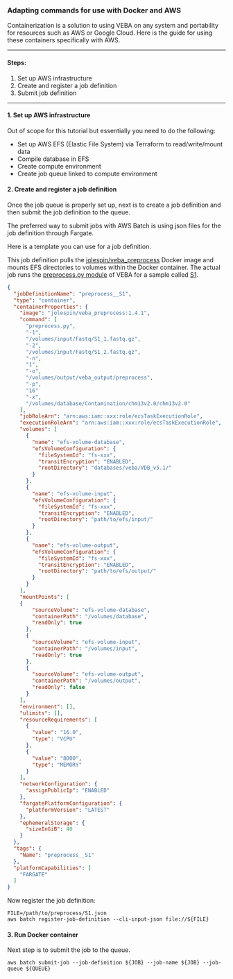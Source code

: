 ### Adapting commands for use with Docker and AWS
Containerization is a solution to using VEBA on any system and portability for resources such as AWS or Google Cloud.  Here is the guide for using these containers specifically with AWS.

_____________________________________________________

#### Steps:

1. Set up AWS infrastructure
2. Create and register a job definition
3. Submit job definition

_____________________________________________________


#### 1. Set up AWS infrastructure

Out of scope for this tutorial but essentially you need to do the following: 

* Set up AWS EFS (Elastic File System) via Terraform to read/write/mount data
* Compile database in EFS
* Create compute environment
* Create job queue linked to compute environment


#### 2. Create and register a job definition

Once the job queue is properly set up, next is to create a job definition and then submit the job definition to the queue.

The preferred way to submit jobs with AWS Batch is using json files for the job definition through Fargate.  

Here is a template you can use for a job definition.  

This job definition pulls the [jolespin/veba_preprocess](https://hub.docker.com/r/jolespin/veba_preprocess/tags) Docker image and mounts EFS directories to volumes within the Docker container.  The actual job runs the [preprocess.py module](https://github.com/jolespin/veba/tree/main/src#preprocesspy) of VEBA for a sample called [S1](https://zenodo.org/record/7946802). 


```json
{
  "jobDefinitionName": "preprocess__S1",
  "type": "container",
  "containerProperties": {
    "image": "jolespin/veba_preprocess:1.4.1",
    "command": [
      "preprocess.py",
      "-1",
      "/volumes/input/Fastq/S1_1.fastq.gz",
      "-2",
      "/volumes/input/Fastq/S1_2.fastq.gz",
      "-n",
      "1",
      "-o",
      "/volumes/output/veba_output/preprocess",
      "-p",
      "16"
      "-x",
      "/volumes/database/Contamination/chm13v2.0/chm13v2.0"
    ],
    "jobRoleArn": "arn:aws:iam::xxx:role/ecsTaskExecutionRole",
    "executionRoleArn": "arn:aws:iam::xxx:role/ecsTaskExecutionRole",
    "volumes": [
      {
        "name": "efs-volume-database",
        "efsVolumeConfiguration": {
          "fileSystemId": "fs-xxx",
          "transitEncryption": "ENABLED",
          "rootDirectory": "databases/veba/VDB_v5.1/"
        }
      },
      {
        "name": "efs-volume-input",
        "efsVolumeConfiguration": {
          "fileSystemId": "fs-xxx",
          "transitEncryption": "ENABLED",
          "rootDirectory": "path/to/efs/input/"
        }
      },
      {
        "name": "efs-volume-output",
        "efsVolumeConfiguration": {
          "fileSystemId": "fs-xxx",
          "transitEncryption": "ENABLED",
          "rootDirectory": "path/to/efs/output/"
        }
      }
    ],
    "mountPoints": [
    {
        "sourceVolume": "efs-volume-database",
        "containerPath": "/volumes/database",
        "readOnly": true
      },
      {
        "sourceVolume": "efs-volume-input",
        "containerPath": "/volumes/input",
        "readOnly": true
      },
      {
        "sourceVolume": "efs-volume-output",
        "containerPath": "/volumes/output",
        "readOnly": false
      }
    ],
    "environment": [],
    "ulimits": [],
    "resourceRequirements": [
      {
        "value": "16.0",
        "type": "VCPU"
      },
      {
        "value": "8000",
        "type": "MEMORY"
      }
    ],
    "networkConfiguration": {
      "assignPublicIp": "ENABLED"
    },
    "fargatePlatformConfiguration": {
      "platformVersion": "LATEST"
    },
    "ephemeralStorage": {
      "sizeInGiB": 40
    }
  },
  "tags": {
    "Name": "preprocess__S1"
  },
  "platformCapabilities": [
    "FARGATE"
  ]
}
```

Now register the job definition: 

```
FILE=/path/to/preprocess/S1.json
aws batch register-job-definition --cli-input-json file://${FILE}
```

#### 3. Run Docker container

Next step is to submit the job to the queue.

```
aws batch submit-job --job-definition ${JOB} --job-name ${JOB} --job-queue ${QUEUE}
```